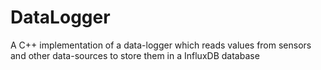# DataLogger
A C++ implementation of a data-logger which reads values from sensors and other data-sources to store them in a InfluxDB database
